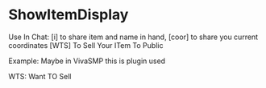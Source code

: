 # ShowItemDisplay
Use In Chat:
[i] to share item and name in hand,
[coor] to share you current coordinates
[WTS] To Sell Your ITem To Public

Example: Maybe in VivaSMP this is plugin used

WTS: Want TO Sell
